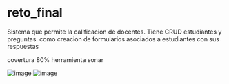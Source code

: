 # reto_final
 Sistema que permite la calificacion de docentes. Tiene CRUD estudiantes y preguntas. como creacion de formularios asociados a estudiantes con sus respuestas


covertura 80%  herramienta sonar


![image](https://user-images.githubusercontent.com/72110479/229005273-5d365221-37ae-4633-96a3-328bee1eb6f8.png)
![image](https://user-images.githubusercontent.com/72110479/229005287-dda0d656-632d-4eac-a4f4-4e78bcf306b0.png)
